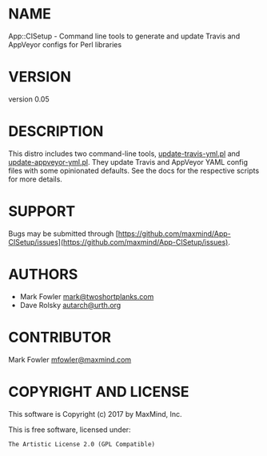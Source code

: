 # NAME

App::CISetup - Command line tools to generate and update Travis and AppVeyor configs for Perl libraries

# VERSION

version 0.05

# DESCRIPTION

This distro includes two command-line tools, [update-travis-yml.pl](https://metacpan.org/pod/update-travis-yml.pl) and
[update-appveyor-yml.pl](https://metacpan.org/pod/update-appveyor-yml.pl). They update Travis and AppVeyor YAML config files
with some opinionated defaults. See the docs for the respective scripts for
more details.

# SUPPORT

Bugs may be submitted through [https://github.com/maxmind/App-CISetup/issues](https://github.com/maxmind/App-CISetup/issues).

# AUTHORS

- Mark Fowler <mark@twoshortplanks.com>
- Dave Rolsky <autarch@urth.org>

# CONTRIBUTOR

Mark Fowler <mfowler@maxmind.com>

# COPYRIGHT AND LICENSE

This software is Copyright (c) 2017 by MaxMind, Inc.

This is free software, licensed under:

    The Artistic License 2.0 (GPL Compatible)
